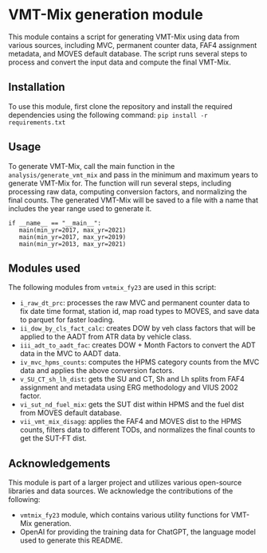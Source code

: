 # VMT-Mix generation module
This module contains a script for generating VMT-Mix using data from various sources, including MVC, permanent counter data, FAF4 assignment metadata, and MOVES default database. The script runs several steps to process and convert the input data and compute the final VMT-Mix.
## Installation
To use this module, first clone the repository and install the required dependencies using the following command:
`pip install -r requirements.txt`
## Usage
To generate VMT-Mix, call the main function in the `analysis/generate_vmt_mix` and pass in the minimum and maximum years to generate VMT-Mix for. The function will run several steps, including processing raw data, computing conversion factors, and normalizing the final counts. The generated VMT-Mix will be saved to a file with a name that includes the year range used to generate it.
 ```
if __name__ == "__main__":
    main(min_yr=2017, max_yr=2021)
    main(min_yr=2017, max_yr=2019)
    main(min_yr=2013, max_yr=2021)
```
## Modules used
The following modules from `vmtmix_fy23` are used in this script:

- `i_raw_dt_prc`: processes the raw MVC and permanent counter data to fix date time format, station id, map road types to MOVES, and save data to parquet for faster loading.
- `ii_dow_by_cls_fact_calc`: creates DOW by veh class factors that will be applied to the AADT from ATR data by vehicle class.
- `iii_adt_to_aadt_fac`: creates DOW + Month Factors to convert the ADT data in the MVC to AADT data.
- `iv_mvc_hpms_counts`: computes the HPMS category counts from the MVC data and applies the above conversion factors.
- `v_SU_CT_sh_lh_dist`: gets the SU and CT, Sh and Lh splits from FAF4 assignment and metadata using ERG methodology and VIUS 2002 factor.
- `vi_sut_nd_fuel_mix`: gets the SUT dist within HPMS and the fuel dist from MOVES default database.
- `vii_vmt_mix_disagg`: applies the FAF4 and MOVES dist to the HPMS counts, filters data to different TODs, and normalizes the final counts to get the SUT-FT dist.
## Acknowledgements
This module is part of a larger project and utilizes various open-source libraries and data sources. We acknowledge the contributions of the following:

- `vmtmix_fy23` module, which contains various utility functions for VMT-Mix generation.
- OpenAI for providing the training data for ChatGPT, the language model used to generate this README.
